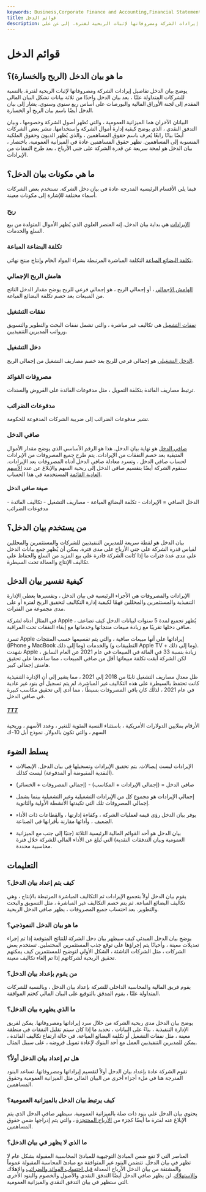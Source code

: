 ```yaml
---
keywords: Business,Corporate Finance and Accounting,Financial Statements
title: قوائم الدخل
description: ما هو بيان الدخل (الربح والخسارة)؟ يوضح بيان الدخل تفاصيل إيرادات الشركة ومصروفاتها لإثبات الربحية لفترة. إلى عن على
---
```


# قوائم الدخل
## ما هو بيان الدخل (الربح والخسارة)؟

يوضح بيان الدخل تفاصيل إيرادات الشركة ومصروفاتها لإثبات الربحية لفترة. بالنسبة للشركات المتداولة علنًا ، يعد بيان الدخل واحدًا من ثلاثة بيانات تشكل البيان المالي المقدم إلى لجنة الأوراق المالية والبورصات على أساس ربع سنوي وسنوي. يشار إلى بيان الدخل أيضًا باسم بيان الربح أو الخسارة.

البيانان الآخران هما الميزانية العمومية ، والتي تُظهر أصول الشركة وخصومها ، وبيان التدفق النقدي ، الذي يوضح كيفية إدارة أموال الشركة واستخدامها. تنشر بعض الشركات أيضًا بيانًا رابعًا يُعرف باسم حقوق المساهمين ، والذي يُظهر الديون وحقوق الملكية المنسوبة إلى المساهمين. تظهر حقوق المساهمين عادة في الميزانية العمومية. باختصار ، بيان الدخل هو لمحة سريعة عن قدرة الشركة على جني الأرباح ، بعد طرح النفقات من الإيرادات.

## ما هي مكونات بيان الدخل؟

فيما يلي الأقسام الرئيسية المدرجة عادة في بيان دخل الشركة. تستخدم بعض الشركات أسماء مختلفة للإشارة إلى مكونات معينة.

### ربح

[الإيرادات](/revenue) هي بداية بيان الدخل. إنه العنصر العلوي الذي يُظهر الأموال المتولدة من بيع السلع والخدمات.

### تكلفة البضاعة المباعة

[تكلفة البضائع المباعة](/cogs) التكلفة المباشرة المرتبطة بشراء المواد الخام وإنتاج منتج نهائي.

### هامش الربح الإجمالي

[الهامش الإجمالي](/grossmargin) ، أو إجمالي الربح ، هو إجمالي فرعي للربح يوضح مقدار الدخل الناتج من المبيعات بعد خصم تكلفة البضائع المباعة.

### نفقات التشغيل

[نفقات التشغيل](/operating_expense) هي تكاليف غير مباشرة ، والتي تشمل نفقات البحث والتطوير والتسويق ورواتب المديرين التنفيذيين.

### دخل التشغيل

[الدخل التشغيلي](/operatingincome) هو إجمالي فرعي للربح بعد خصم مصاريف التشغيل من إجمالي الربح.

### مصروفات الفوائد

ترتبط مصاريف الفائدة بتكلفة التمويل ، مثل مدفوعات الفائدة على القروض والسندات.

### مدفوعات الضرائب

تشير مدفوعات الضرائب إلى ضريبة الشركات المدفوعة للحكومة.

### صافي الدخل

[صافي الدخل](/netincome) هو نهاية بيان الدخل. هذا هو الرقم الأساسي الذي يوضح مقدار الأموال المتبقية بعد خصم النفقات من الإيرادات. يتم طرح جميع المصروفات من الإيرادات لحساب صافي الدخل ، وتسرد معادلة صافي الدخل أدناه المصروفات بعد الإيرادات. ستقوم الشركة أيضًا بتقسيم صافي الدخل إلى ربحية السهم والإبلاغ عن عدد [الأسهم العادية القائمة](/outstandingshares) المستخدمة في هذا الحساب.

#### صيغة صافي الدخل

الدخل الصافي = الإيرادات - تكلفة البضائع المباعة - مصاريف التشغيل - تكاليف الفائدة - مدفوعات الضرائب

## من يستخدم بيان الدخل؟

بيان الدخل هو لقطة سريعة للمديرين التنفيذيين للشركات والمستثمرين والمحللين لقياس قدرة الشركة على جني الأرباح على مدى فترة. يمكن أن يُظهر جمع بيانات الدخل على مدى عدة فترات ما إذا كانت الشركة قادرة على بيع المزيد من السلع والحفاظ على تكاليف الإنتاج والعمالة تحت السيطرة.

## كيفية تفسير بيان الدخل

الإيرادات والمصروفات هي الأجزاء الرئيسية في بيان الدخل ، وتفسيرها يعطي الإدارة التنفيذية والمستثمرين والمحللين فهمًا لكيفية إدارة التكاليف لتحقيق الربح لفترة أو على مدى مجموعة من الفترات.

في المثال أدناه لشركة Apple ، يُظهر تجميع لمدة 5 سنوات لبيانات الدخل كيف تضاعف صافي دخلها تقريبًا مع زيادة مبيعات منتجاتها وخدماتها مع إبقاء النفقات تحت المراقبة.

تسرد Apple إيراداتها على أنها مبيعات صافية ، والتي يتم تقسيمها حسب المنتجات (iPhone و MacBook وما إلى ذلك) والخدمات (التطبيقات و Apple TV + وما إلى ذلك). شهدت Apple زيادة بنسبة 33 في المائة في المبيعات في عام 2021 عن العام السابق ، لكن الشركة أبقت تكلفة مبيعاتها أقل من صافي المبيعات ، مما ساعدها على تحقيق هامش إجمالي كبير.

ظل معدل مصاريف التشغيل ثابتًا من 2018 إلى 2021 ، مما يشير إلى أن الإدارة التنفيذية كانت تحتفظ بالسيطرة على هذه التكاليف غير المباشرة. لم يتم تسجيل أي بنود غير عادية في عام 2021 ، لذلك كان باقي المصروفات بسيطًا ، مما أدى إلى تحقيق مكاسب كبيرة في صافي الدخل.

<h5> <a href=""> TTT </a> </h5>

الأرقام بملايين الدولارات الأمريكية ، باستثناء النسبة المئوية للتغير ، وعدد الأسهم ، وربحية السهم ، والتي تكون بالدولار. نموذج أبل 10-ك

## يسلط الضوء

- الإيرادات ليست إيصالات. يتم تحقيق الإيرادات وتسجيلها في بيان الدخل. الإيصالات (النقدية المقبوضة أو المدفوعة) ليست كذلك.

- صافي الدخل = (إجمالي الإيرادات + المكاسب) - (إجمالي المصروفات + الخسائر)

- إجمالي الإيرادات هو مجموع كل من الإيرادات التشغيلية وغير التشغيلية بينما يشمل إجمالي المصروفات تلك التي تكبدتها الأنشطة الأولية والثانوية.

- يوفر بيان الدخل رؤى قيمة لعمليات الشركة ، وكفاءة إدارتها ، والقطاعات ذات الأداء الضعيف ، وأدائها مقارنة بأقرانها في الصناعة.

- بيان الدخل هو أحد القوائم المالية الرئيسية الثلاثة (جنبًا إلى جنب مع الميزانية العمومية وبيان التدفقات النقدية) التي تُبلغ عن الأداء المالي للشركة خلال فترة محاسبية محددة.

## التعليمات

### كيف يتم إعداد بيان الدخل؟

يقوم بيان الدخل أولاً بتجميع الإيرادات ثم التكاليف المباشرة المرتبطة بالإنتاج ، وهي تكاليف البضائع المباعة. ثم يتم خصم التكاليف غير المباشرة ، مثل التسويق والبحث والتطوير. بعد احتساب جميع المصروفات ، يظهر صافي الدخل الربحية.

### ما هو بيان الدخل النموذجي؟

يوضح بيان الدخل المبدئي كيف سيظهر بيان دخل الشركة للنتائج المتوقعة إذا تم إجراء تعديلات معينة ، وأحيانًا يتم إجراؤها على توقع جذب المستثمرين المحتملين. تستخدم بعض الشركات ، مثل الشركات الناشئة ، الشكل الأولي لتوضيح للمستثمرين كيف يمكنهم تحقيق الربحية لشركاتهم إذا تم إلغاء تكاليف معينة.

### من يقوم بإعداد بيان الدخل؟

يقوم فريق المالية والمحاسبة الداخلي للشركة بإعداد بيان الدخل ، وبالنسبة للشركات المتداولة علنًا ، يقوم المدقق بالتوقيع على البيان المالي كختم الموافقة.

### ما الذي يظهره بيان الدخل؟

يوضح بيان الدخل مدى ربحية الشركة من خلال سرد إيراداتها ومصروفاتها. يمكن لفريق الإدارة التنفيذية ، بناءً على البيانات ، تحديد ما إذا كان سيتم تقليل النفقات في منطقة معينة ، مثل نفقات التشغيل أو تكلفة البضائع المباعة. في حالة ارتفاع تكاليف الفائدة ، يمكن للمديرين التنفيذيين العمل مع أحد البنوك لإعادة تمويل قروضه ، على سبيل المثال.

### هل تم إعداد بيان الدخل أولاً؟

تقوم الشركة عادة بإعداد بيان الدخل أولاً لتقسيم إيراداتها ومصروفاتها. تساعد البنود المدرجة هنا في ملء أجزاء أخرى من البيان المالي مثل الميزانية العمومية وحقوق المساهمين.

### كيف يرتبط بيان الدخل بالميزانية العمومية؟

يحتوي بيان الدخل على بنود ذات صلة بالميزانية العمومية. سيظهر صافي الدخل الذي يتم الإبلاغ عنه لفترة ما أيضًا كجزء من [الأرباح المحتجزة](/retainedearnings) ، والتي يتم إدراجها ضمن حقوق المساهمين.

### ما الذي لا يظهر في بيان الدخل؟

العناصر التي لا تقع ضمن المبادئ التوجيهية للمبادئ المحاسبية المقبولة بشكل عام لا تظهر في بيان الدخل. تتضمن البنود غير المتوافقة مع مبادئ المحاسبة المقبولة عموماً والمشتقة من بيان الدخل الأرباح المعدلة [قبل احتساب الفوائد والضرائب](/ebit) والإهلاك [والاستهلاك](/ebitda). لن يظهر صافي الدخل أيضًا التدفق النقدي والأصول والخصوم والبنود الأخرى التي ستظهر في بيان التدفق النقدي والميزانية العمومية.

